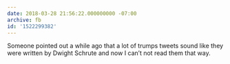```yaml
---
date: 2018-03-28 21:56:22.000000000 -07:00
archive: fb
id: '1522299382'
---
```


Someone pointed out a while ago that a lot of trumps tweets sound like they were written by Dwight Schrute and now I can’t not read them that way.
